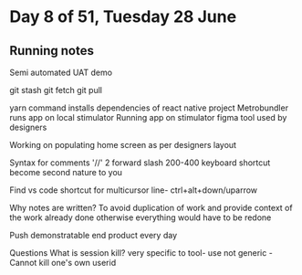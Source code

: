 #  Day 8 of 51, Tuesday 28 June

## Running notes
Semi automated 
UAT demo

git stash
git fetch
git pull


yarn command installs dependencies of react native project
Metrobundler runs app on local stimulator
Running app on stimulator
figma tool used by designers

Working on populating home screen as per designers layout

Syntax for comments '//' 2 forward slash
200-400 keyboard shortcut become second nature to you

Find vs code shortcut for multicursor line- ctrl+alt+down/uparrow

Why notes are written?
To avoid duplication of work and provide context of the work already done otherwise everything would have to be redone

Push demonstratable end product every day 

Questions
What is session kill?
very specific to tool- use not generic -Cannot kill one's own userid

